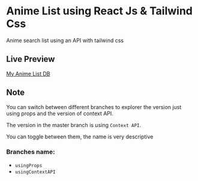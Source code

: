 # Anime List using React Js & Tailwind Css

Anime search list using an API with tailwind css

## Live Preview 
[My Anime List DB](http://myanimelistdb.netlify.app/)

## Note
You can switch between different branches to explorer the version just using props and the version of context API.

The version in the master branch is using `Context API`.

You can toggle between them, the name is very descriptive

### Branches name: 
* `usingProps`
* `usingContextAPI`
